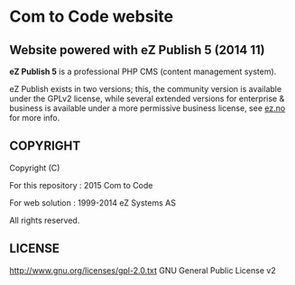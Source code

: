 # Com to Code website

## Website powered with eZ Publish 5 (2014 11)



**eZ Publish 5** is a professional PHP CMS (content management system).

eZ Publish exists in two versions; this, the community version is available under
the GPLv2 license, while several extended versions for enterprise & business is available
under a more permissive business license, see [ez.no](http://ez.no/) for more info.


## COPYRIGHT
Copyright (C) 

For this repository : 2015 Com to Code

For web solution : 1999-2014 eZ Systems AS

All rights reserved.

## LICENSE
http://www.gnu.org/licenses/gpl-2.0.txt GNU General Public License v2
